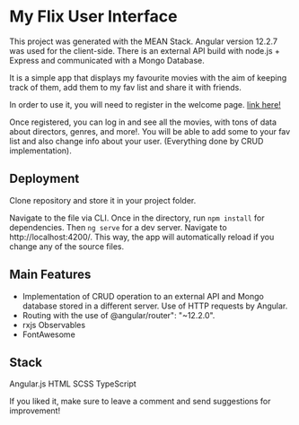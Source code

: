# My Flix User Interface 
This project was generated with the MEAN Stack. Angular version 12.2.7 was used for the client-side. There is an external API build with node.js + Express and communicated with a Mongo Database.

It is a simple app that displays my favourite movies with the aim of keeping track of them, add them to my fav list and share it with friends.

In order to use it, you will need to register in the welcome page. <a href="https://iamnachoj.github.io/Myflix-Angular-client/welcome">link here!</a>

Once registered, you can log in and see all the movies, with tons of data about directors, genres, and more!. You will be able to add some to your fav list and also change info about your user. (Everything done by CRUD implementation).

## Deployment
Clone repository and store it in your project folder.

Navigate to the file via CLI. Once in the directory, run `npm install` for dependencies. Then `ng serve` for a dev server. Navigate to http://localhost:4200/. This way, the app will automatically reload if you change any of the source files.

## Main Features
 - Implementation of CRUD operation to an external API and Mongo database stored in a different server. Use of HTTP requests by Angular.
 - Routing with the use of @angular/router": "~12.2.0".
 - rxjs Observables
 - FontAwesome

## Stack
Angular.js
HTML
SCSS
TypeScript

If you liked it, make sure to leave a comment and send suggestions for improvement! 
